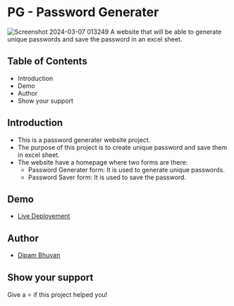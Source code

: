 # PG - Password Generater
![Screenshot 2024-03-07 013249](https://github.com/DipamBhuyan/pwdgenerator.github.io/assets/81673711/7f95a126-d104-4d57-be68-4fa24e910b47)
A website that will be able to generate unique passwords and save the password in an excel sheet.
## Table of Contents
* Introduction
* Demo
* Author
* Show your support
## Introduction
* This is a password generater website project.
* The purpose of this project is to create unique password and save them in excel sheet.
* The website have a homepage where two forms are there:
  * Password Generater form: It is used to generate unique passwords.
  * Password Saver form: It is used to save the password.
## Demo
* [Live Deployement](https://dipambhuyan.github.io/password-generator/)
## Author
* [Dipam Bhuyan](https://github.com/DipamBhuyan/)
## Show your support
Give a ⭐️ if this project helped you!
